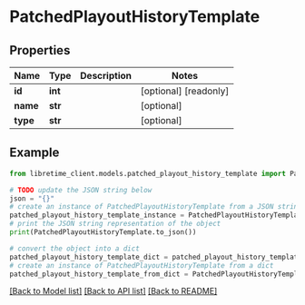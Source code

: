 # PatchedPlayoutHistoryTemplate


## Properties

Name | Type | Description | Notes
------------ | ------------- | ------------- | -------------
**id** | **int** |  | [optional] [readonly] 
**name** | **str** |  | [optional] 
**type** | **str** |  | [optional] 

## Example

```python
from libretime_client.models.patched_playout_history_template import PatchedPlayoutHistoryTemplate

# TODO update the JSON string below
json = "{}"
# create an instance of PatchedPlayoutHistoryTemplate from a JSON string
patched_playout_history_template_instance = PatchedPlayoutHistoryTemplate.from_json(json)
# print the JSON string representation of the object
print(PatchedPlayoutHistoryTemplate.to_json())

# convert the object into a dict
patched_playout_history_template_dict = patched_playout_history_template_instance.to_dict()
# create an instance of PatchedPlayoutHistoryTemplate from a dict
patched_playout_history_template_from_dict = PatchedPlayoutHistoryTemplate.from_dict(patched_playout_history_template_dict)
```
[[Back to Model list]](../README.md#documentation-for-models) [[Back to API list]](../README.md#documentation-for-api-endpoints) [[Back to README]](../README.md)


